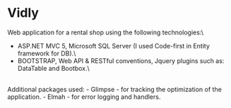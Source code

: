 # Vidly
Web application for a rental shop using the following technologies:\
- ASP.NET MVC 5, Microsoft SQL Server (I used Code-first in Entity framework for DB).\
- BOOTSTRAP, Web API & RESTful conventions, Jquery plugins such as: DataTable and Bootbox.\
<br>
Additional packages used:
- Glimpse - for tracking the optimization of the application.
- Elmah - for error logging and handlers.
